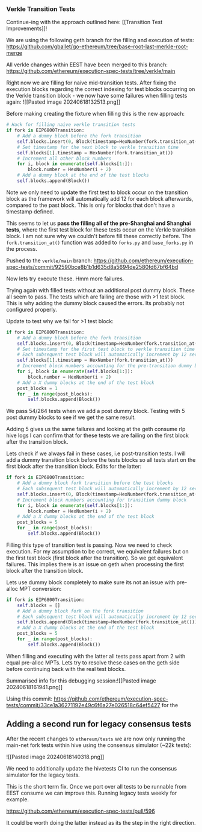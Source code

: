 
### Verkle Transition Tests

Continue-ing with the approach outlined here: [[Transition Test Improvements]]!

We are using the following geth branch for the filling and execution of tests:
https://github.com/gballet/go-ethereum/tree/base-root-last-merkle-root-merge

All verkle changes within EEST have been merged to this branch:
https://github.com/ethereum/execution-spec-tests/tree/verkle/main

Right now we are filling for naive mid-transition tests. After fixing the execution blocks regarding the correct indexing for test blocks occurring on the Verkle transition block - we now have some failures when filling tests again:
 ![[Pasted image 20240618132513.png]]

Before making creating the fixture when filling this is the new approach:

```python
# Hack for filling naive verkle transition tests
if fork is EIP6800Transition:
	# Add a dummy block before the fork transition
	self.blocks.insert(0, Block(timestamp=HexNumber(fork.transition_at() - 1)))
	# Set timestamp for the next block to verkle transition time
	self.blocks[1].timestamp = HexNumber(fork.transition_at())
	# Increment all other block numbers
	for i, block in enumerate(self.blocks[1:]):
		block.number = HexNumber(i + 2)
	# Add a dummy block at the end of the test blocks
	self.blocks.append(Block())
```

Note we only need to update the first test to block occur on the transition block as the framework will automatically add 12 for each block afterwards, compared to the past block. This is only for blocks that don't have a timestamp defined.

This seems to let us **pass the filling all of the pre-Shanghai and Shanghai tests**, where the first test block for these tests occur on the Verkle transition block. I am not sure why we couldn't before fill these correctly before. The `fork.transition_at()` function was added to `forks.py` and `base_forks.py` in the process.

Pushed to the `verkle/main` branch: https://github.com/ethereum/execution-spec-tests/commit/92590bce8b1b1d635d8a5694de2580fd67bf64bd

Now lets try execute these. Hmm more failures. 

Trying again with filled tests without an additional post dummy block. These all seem to pass. The tests which are failing are those with >1 test block. This is why adding the dummy block caused the errors. Its probably not configured properly.

Update to test why we fail for >1 test block:
```python
if fork is EIP6800Transition:
	# Add a dummy block before the fork transition
	self.blocks.insert(0, Block(timestamp=HexNumber(fork.transition_at() - 1)))
	# Set timestamp for the first test block to verkle transition time
	# Each subsequent test block will automatically increment by 12 seconds
	self.blocks[1].timestamp = HexNumber(fork.transition_at())
	# Increment block numbers accounting for the pre-transition dummy block
	for i, block in enumerate(self.blocks[1:]):
		block.number = HexNumber(i + 2)
	# Add a X dummy blocks at the end of the test block
	post_blocks = 1
	for _ in range(post_blocks):
		self.blocks.append(Block())
```

We pass 54/264 tests when we add a post dummy block. Testing with 5 post dummy blocks to see if we get the same result.

Adding 5 gives us the same failures and looking at the geth consume rlp hive logs I can confirm that for these tests we are failing on the first block after the transition block.

Lets check if we always fail in these cases, i.e post-transition tests. I will add a dummy transition block before the tests blocks so all tests start on the first block after the transition block. Edits for the latter:

```python
if fork is EIP6800Transition:
	# Add a dummy block fork transition before the test blocks
	# Each subsequent test block will automatically increment by 12 seconds
	self.blocks.insert(0, Block(timestamp=HexNumber(fork.transition_at())))
	# Increment block numbers accounting for transition dummy block
	for i, block in enumerate(self.blocks[1:]):
		block.number = HexNumber(i + 2)
	# Add a X dummy blocks at the end of the test block
	post_blocks = 5
	for _ in range(post_blocks):
		self.blocks.append(Block())
```

Filling this type of transition test is passing. Now we need to check execution. For my assumption to be correct, we equivalent failures but on the first test block (first block after the transition). So we get equivalent failures. This implies there is an issue on geth when processing the first block after the transition block.

Lets use dummy block completely to make sure its not an issue with pre-alloc MPT conversion:
```python
if fork is EIP6800Transition:
	self.blocks = []
	# Add a dummy block fork on the fork transition
	# Each subsequent test block will automatically increment by 12 seconds
	self.blocks.append(Block(timestamp=HexNumber(fork.transition_at())))
	# Add a X dummy blocks at the end of the test block
	post_blocks = 5
	for _ in range(post_blocks):
		self.blocks.append(Block())
```


When filling and executing with the latter all tests pass apart from 2 with equal pre-alloc MPTs.
Lets try to resolve these cases on the geth side before continuing back with the real test blocks.

Summarised info for this debugging session:![[Pasted image 20240618161941.png]]

Using this commit: https://github.com/ethereum/execution-spec-tests/commit/33ce1a36271192e49c6f6a27e026518c64ef5427 for the 


## Adding a second run for legacy consensus tests

After the recent changes to `ethereum/tests` we are now only running the main-net fork tests within hive using the consensus simulator (~22k tests):

![[Pasted image 20240618140318.png]]

We need to additionally update the hivetests CI to run the consensus simulator for the legacy tests.

This is the short term fix. Once we port over all tests to be runnable from EEST consume we can improve this. Running legacy tests weekly for example.

https://github.com/ethereum/execution-spec-tests/pull/596

It could be worth doing the latter instead as its the step in the right direction.
